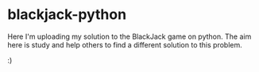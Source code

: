 # blackjack-python

Here I'm uploading my solution to the BlackJack game on python. The aim here is study and help others to find a different solution to this problem.

:)
